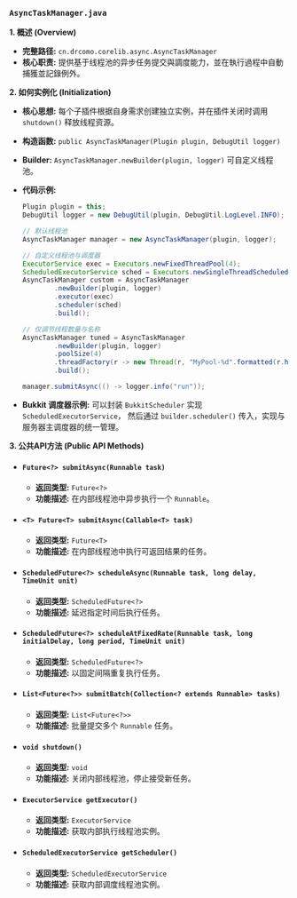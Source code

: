 ### `AsyncTaskManager.java`

**1. 概述 (Overview)**

  * **完整路径:** `cn.drcomo.corelib.async.AsyncTaskManager`
  * **核心职责:** 提供基于线程池的异步任务提交與調度能力，並在執行過程中自動捕獲並記錄例外。

**2. 如何实例化 (Initialization)**

  * **核心思想:** 每个子插件根据自身需求创建独立实例，并在插件关闭时调用 `shutdown()` 释放线程资源。
  * **构造函数:** `public AsyncTaskManager(Plugin plugin, DebugUtil logger)`
  * **Builder:** `AsyncTaskManager.newBuilder(plugin, logger)` 可自定义线程池。
  * **代码示例:**
    ```java
    Plugin plugin = this;
    DebugUtil logger = new DebugUtil(plugin, DebugUtil.LogLevel.INFO);

    // 默认线程池
    AsyncTaskManager manager = new AsyncTaskManager(plugin, logger);

    // 自定义线程池与调度器
    ExecutorService exec = Executors.newFixedThreadPool(4);
    ScheduledExecutorService sched = Executors.newSingleThreadScheduledExecutor();
    AsyncTaskManager custom = AsyncTaskManager
            .newBuilder(plugin, logger)
            .executor(exec)
            .scheduler(sched)
            .build();

    // 仅调节线程数量与名称
    AsyncTaskManager tuned = AsyncTaskManager
            .newBuilder(plugin, logger)
            .poolSize(4)
            .threadFactory(r -> new Thread(r, "MyPool-%d".formatted(r.hashCode())))
            .build();

    manager.submitAsync(() -> logger.info("run"));
    ```

  * **Bukkit 调度器示例:** 可以封装 `BukkitScheduler` 实现 `ScheduledExecutorService`，
    然后通过 `builder.scheduler()` 传入，实现与服务器主调度器的统一管理。

**3. 公共API方法 (Public API Methods)**

  * #### `Future<?> submitAsync(Runnable task)`
      * **返回类型:** `Future<?>`
      * **功能描述:** 在内部线程池中异步执行一个 `Runnable`。
  * #### `<T> Future<T> submitAsync(Callable<T> task)`
      * **返回类型:** `Future<T>`
      * **功能描述:** 在内部线程池中执行可返回结果的任务。
  * #### `ScheduledFuture<?> scheduleAsync(Runnable task, long delay, TimeUnit unit)`
      * **返回类型:** `ScheduledFuture<?>`
      * **功能描述:** 延迟指定时间后执行任务。
  * #### `ScheduledFuture<?> scheduleAtFixedRate(Runnable task, long initialDelay, long period, TimeUnit unit)`
      * **返回类型:** `ScheduledFuture<?>`
      * **功能描述:** 以固定间隔重复执行任务。
  * #### `List<Future<?>> submitBatch(Collection<? extends Runnable> tasks)`
      * **返回类型:** `List<Future<?>>`
      * **功能描述:** 批量提交多个 `Runnable` 任务。
  * #### `void shutdown()`
      * **返回类型:** `void`
      * **功能描述:** 关闭内部线程池，停止接受新任务。
  * #### `ExecutorService getExecutor()`
      * **返回类型:** `ExecutorService`
      * **功能描述:** 获取内部执行线程池实例。
  * #### `ScheduledExecutorService getScheduler()`
      * **返回类型:** `ScheduledExecutorService`
      * **功能描述:** 获取内部调度线程池实例。
